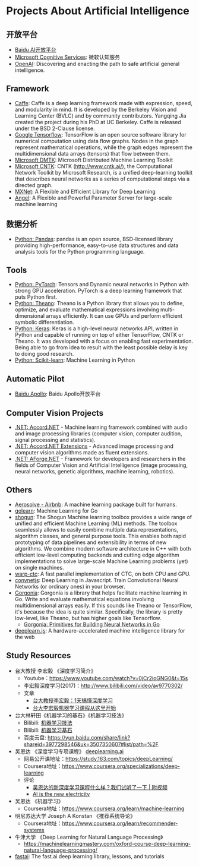 # Projects About Artificial Intelligence

## 开放平台

- [Baidu AI开放平台](http://ai.baidu.com/)
- [Microsoft Cognitive Services](https://azure.microsoft.com/en-us/services/cognitive-services/?v=17.25c): 微软认知服务
- [OpenAI](https://openai.com/): Discovering and enacting the path to safe artificial general intelligence.

## Framework

- [Caffe](http://caffe.berkeleyvision.org/): Caffe is a deep learning framework made with expression, speed, and modularity in mind. It is developed by the Berkeley Vision and Learning Center (BVLC) and by community contributors. Yangqing Jia created the project during his PhD at UC Berkeley. Caffe is released under the BSD 2-Clause license.
- [Google Tensorflow](https://github.com/tensorflow/tensorflow): TensorFlow is an open source software library for numerical computation using data flow graphs. Nodes in the graph represent mathematical operations, while the graph edges represent the multidimensional data arrays (tensors) that flow between them.
- [Microsoft DMTK](https://github.com/Microsoft/DMTK): Microsoft Distributed Machine Learning Toolkit
- [Microsoft CNTK](https://github.com/Microsoft/CNTK): CNTK (http://www.cntk.ai/), the Computational Network Toolkit by Microsoft Research, is a unified deep-learning toolkit that describes neural networks as a series of computational steps via a directed graph.
- [MXNet](http://mxnet.io/): A Flexible and Efficient Library for Deep Learning
- [Angel](https://github.com/Tencent/angel): A Flexible and Powerful Parameter Server for large-scale machine learning

## 数据分析

- [Python: Pandas](http://pandas.pydata.org/): pandas is an open source, BSD-licensed library providing high-performance, easy-to-use data structures and data analysis tools for the Python programming language.

## Tools

- [Python: PyTorch](http://pytorch.org/): Tensors and Dynamic neural networks in Python with strong GPU acceleration. PyTorch is a deep learning framework that puts Python first.
- [Python: Theano](https://github.com/Theano/Theano): Theano is a Python library that allows you to define, optimize, and evaluate mathematical expressions involving multi-dimensional arrays efficiently. It can use GPUs and perform efficient symbolic differentiation.
- [Python: Keras](https://keras.io/): Keras is a high-level neural networks API, written in Python and capable of running on top of either TensorFlow, CNTK or Theano. It was developed with a focus on enabling fast experimentation. Being able to go from idea to result with the least possible delay is key to doing good research.
- [Python: Scikit-learn](http://scikit-learn.org/stable/): Machine Learning in Python

## Automatic Pilot

- [Baidu Apollo](http://apollo.auto/index_cn.html): Baidu Apollo开放平台

## Computer Vision Projects

- [.NET: Accord.NET](http://accord-framework.net/) - Machine learning framework combined with audio and image processing libraries (computer vision, computer audition, signal processing and statistics).
- [.NET: Accord.NET Extensions](https://github.com/dajuric/accord-net-extensions) - Advanced image processing and computer vision algorithms made as fluent extensions.
- [.NET: AForge.NET](http://www.aforgenet.com/) - Framework for developers and researchers in the fields of Computer Vision and Artificial Intelligence (image processing, neural networks, genetic algorithms, machine learning, robotics).

## Others

- [Aerosolve - Airbnb](http://airbnb.io/aerosolve/): A machine learning package built for humans.
- [golearn](https://github.com/sjwhitworth/golearn): Machine Learning for Go
- [shogun](https://github.com/shogun-toolbox/shogun): The Shogun Machine learning toolbox provides a wide range of unified and efficient Machine Learning (ML) methods. The toolbox seamlessly allows to easily combine multiple data representations, algorithm classes, and general purpose tools. This enables both rapid prototyping of data pipelines and extensibility in terms of new algorithms. We combine modern software architecture in C++ with both efficient low-level computing backends and cutting edge algorithm implementations to solve large-scale Machine Learning problems (yet) on single machines.
- [warp-ctc](https://github.com/baidu-research/warp-ctc): A fast parallel implementation of CTC, on both CPU and GPU.
- [convnetjs](https://github.com/karpathy/convnetjs): Deep Learning in Javascript. Train Convolutional Neural Networks (or ordinary ones) in your browser.
- [Gorgonia](https://github.com/chewxy/gorgonia): Gorgonia is a library that helps facilitate machine learning in Go. Write and evaluate mathematical equations involving multidimensional arrays easily. If this sounds like Theano or TensorFlow, it's because the idea is quite similar. Specifically, the library is pretty low-level, like Theano, but has higher goals like Tensorflow.
  - [Gorgonia: Primitives for Building Neural Networks in Go](https://speakerdeck.com/chewxy/gorgonia-primitives-for-building-neural-networks-in-go)
- [deeplearn.js](https://pair-code.github.io/deeplearnjs/): A hardware-accelerated machine intelligence library for the web


## Study Resources

- 台大教授 李宏毅 《深度学习简介》
  - Youtube：https://www.youtube.com/watch?v=0jCr2ioGNG0&t=15s
  - 李宏毅深度学习(2017)：http://www.bilibili.com/video/av9770302/
  - 文章
    - [台大教授李宏毅：1天搞懂深度学习](https://mp.weixin.qq.com/s?__biz=MzIzNzAyNzkxOA==&mid=2650524369&idx=1&sn=5f0872022e24acb5ed1dbb6a5e51187f)
    - [台大李宏毅机器学习课程从这里开始](http://blog.csdn.net/soulmeetliang/article/details/77461607)
- 台大林轩田《机器学习的基石》《机器学习技法》
  - Bilibili: [机器学习技法](https://www.bilibili.com/video/av12469267/)
  - Bilibili: [机器学习基石](https://www.bilibili.com/video/av12463015/)
  - 百度云盘: https://yun.baidu.com/share/link?shareid=3977298546&uk=3507350607#list/path=%2F
- 吴恩达 《深度学习专项课程》 [deeplearning.ai](https://www.deeplearning.ai/)
  - 网易公开课地址：https://study.163.com/topics/deepLearning/
  - Coursera地址：https://www.coursera.org/specializations/deep-learning
  - 评论
    - [吴恩达的新深度学习课程什么样？我们试听了一下 | 附视频](https://mp.weixin.qq.com/s?__biz=MzIzNjc1NzUzMw==&mid=2247487866&idx=3&sn=b61ceb5c7061ab1c768ed5fdf14f783d)
    - [AI is the new electricity](https://mp.weixin.qq.com/s/gIV6sNhrURn1Qonet26uIA)
- 吴恩达 《机器学习》
  - Coursera地址：https://www.coursera.org/learn/machine-learning
- 明尼苏达大学 Joseph A Konstan 《推荐系统导论》
  - Coursera地址：https://www.coursera.org/learn/recommender-systems
- 牛津大学 《Deep Learning for Natural Language Processing》
  - https://machinelearningmastery.com/oxford-course-deep-learning-natural-language-processing/
- [fastai](https://github.com/fastai/fastai): The fast.ai deep learning library, lessons, and tutorials
